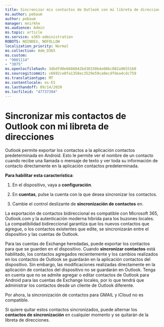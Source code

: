 ```yaml
---
title: Sincronizar mis contactos de Outlook con mi libreta de direcciones
ms.author: pebaum
author: pebaum
manager: mnirkhe
ms.audience: Admin
ms.topic: article
ms.service: o365-administration
ROBOTS: NOINDEX, NOFOLLOW
localization_priority: Normal
ms.collection: Adm_O365
ms.custom:
- "9001114"
- "3075"
ms.openlocfilehash: 3dbdfd0e6686042bd30330b4e00bc082a9655160
ms.sourcegitcommit: c6692ce0fa1358ec3529e59ca0ecdfdea4cdc759
ms.translationtype: MT
ms.contentlocale: es-ES
ms.lasthandoff: 09/14/2020
ms.locfileid: "47737394"
---
```

# <a name="sync-my-outlook-contacts-to-my-address-book"></a>Sincronizar mis contactos de Outlook con mi libreta de direcciones

Outlook permite exportar los contactos a la aplicación contactos predeterminada en Android. Esto le permite ver el nombre de un contacto cuando recibe una llamada o mensaje de texto y ver toda su información de contacto directamente en la aplicación contactos predeterminada.
 
**Para habilitar esta característica**:
 
1. En el dispositivo, vaya a **configuración**.

2. En **cuentas**, pulse la cuenta con la que desea sincronizar los contactos.

3. Cambie el control deslizante de **sincronización de contactos** en.
 
La exportación de contactos bidireccional es compatible con Microsoft 365, Outlook.com y la autenticación moderna híbrida para los buzones locales. La compatibilidad bidireccional garantiza que los nuevos contactos que agregue, o los contactos existentes que edite, se sincronizarán entre el dispositivo y las cuentas de Outlook.
 
Para las cuentas de Exchange heredadas, puede exportar los contactos para que se guarden en el dispositivo. Cuando **sincronizar contactos** está habilitado, los contactos agregados recientemente y los cambios realizados en los contactos de Outlook se guardarán en la aplicación contactos del dispositivo. Sin embargo, las modificaciones realizadas directamente en la aplicación de contactos del dispositivo no se guardarán en Outlook. Tenga en cuenta que no se admite agregar o editar contactos de Outlook para Android para las cuentas de Exchange locales, por lo que tendrá que administrar los contactos desde un cliente de Outlook diferente.
 
Por ahora, la sincronización de contactos para GMAIL y iCloud no es compatible.
 
Si quiere quitar estos contactos sincronizados, puede alternar los **contactos de sincronización** en cualquier momento y se quitarán de la libreta de direcciones.

